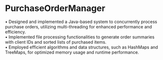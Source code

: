 # PurchaseOrderManager
• Designed and implemented a Java-based system to concurrently process purchase orders, utilizing 
  multi-threading for enhanced performance and efficiency. 
  <br>
• Implemented file processing functionalities to generate order summaries with client IDs and sorted lists of 
  purchased items. 
  <br>
• Employed efficient algorithms and data structures, such as HashMaps and TreeMaps, for optimized memory 
  usage and runtime performance.
